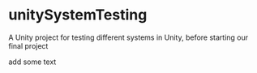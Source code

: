 # unitySystemTesting
A Unity project for testing different systems in Unity, before starting our final project

add some text
